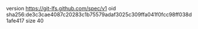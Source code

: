 version https://git-lfs.github.com/spec/v1
oid sha256:de3c3cae4087c20283c1b75579adaf3025c309ffa041f0fcc98ff038d1afe417
size 40
